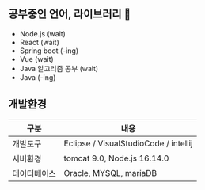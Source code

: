 ## 공부중인 언어, 라이브러리 🚀
* Node.js (wait)
* React (wait)
* Spring boot (-ing)
* Vue (wait)
* Java 알고리즘 공부 (wait)
* Java (-ing)

## 개발환경
|구분|내용|
|------|---|
|개발도구|Eclipse / VisualStudioCode / intellij |
|서버환경|tomcat 9.0, Node.js 16.14.0|
|데이터베이스|Oracle, MYSQL, mariaDB|

